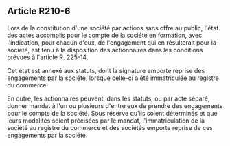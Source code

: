 Article R210-6
----
Lors de la constitution d'une société par actions sans offre au public, l'état
des actes accomplis pour le compte de la société en formation, avec
l'indication, pour chacun d'eux, de l'engagement qui en résulterait pour la
société, est tenu à la disposition des actionnaires dans les conditions prévues
à l'article R. 225-14.

Cet état est annexé aux statuts, dont la signature emporte reprise des
engagements par la société, lorsque celle-ci a été immatriculée au registre du
commerce.

En outre, les actionnaires peuvent, dans les statuts, ou par acte séparé, donner
mandat à l'un ou plusieurs d'entre eux de prendre des engagements pour le compte
de la société. Sous réserve qu'ils soient déterminés et que leurs modalités
soient précisées par le mandat, l'immatriculation de la société au registre du
commerce et des sociétés emporte reprise de ces engagements par la société.
